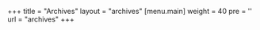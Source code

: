 +++
title = "Archives"
layout = "archives"
[menu.main]
  weight = 40
  pre = '<i class="fas fa-fw fa-file-archive"></i>'
  url = "archives"
+++

